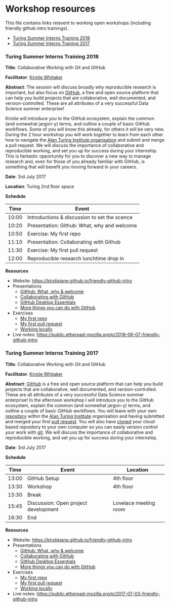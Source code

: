 # Workshop resources

This file contains links relavent to working open workshops (including friendly github intro trainings).

* [Turing Summer Interns Training 2018](#turing-summer-interns-training-2018)
* [Turing Summer Interns Training 2017](#turing-summer-interns-training-2017)

### Turing Summer Interns Training 2018

**Title**: Collaborative Working with Git and GitHub

**Facilitator**: [Kirstie Whitaker](https://github.com/KirstieJane)

**Abstract**: The session will discuss broadly why reproducible research is important, but also focus on [GitHub](https://github.com/), a free and open source platform that can help you build projects that are collaborative, well documented, and version-controlled. These are all attributes of a very successful Data Science summer enterprise! 

Kirstie will introduce you to the GitHub ecosystem, explain the common (and somewhat jargon-y) terms, and outline a couple of basic GitHub workflows. Some of you will know this already, for others it will be very new. During the 2 hour workshop you will work together to learn from each other how to navigate the [Alan Turing Institute organisation](https://github.com/alan-turing-institute) and submit and merge a pull request. We will discuss the importance of collaborative and reproducible working, and set you up for success during your internship. This is fantastic opportunity for you to discover a new way to manage research and, even for those of you already familiar with GitHub, is something that will benefit you moving forward in your careers.

**Date**: 3rd July 2017

**Location**: Turing 2nd floor space

**Schedule**

Time  | Event          
----- | -------------- 
10:00 | Introductions & discussion to set the scence
10:20 | Presentation: Github: What, why and welcome
10:50 | Exercise: My first repo
11:10 | Presentation: Collaborating with Github
11:30 | Exercise: My first pull request
12:00 | Reproducible research lunchtime drop in

**Resources**

* Website: https://kirstiejane.github.io/friendly-github-intro
* Presentations
  * [GitHub: What, why & welcome](https://docs.google.com/presentation/d/1Gu0PBsUJ8SaePJ_Lg2uGjPRXpxs5pO788wCGliEJVZU/edit?usp=sharing)
  * [Collaborating with GitHub](https://docs.google.com/presentation/d/1VasZl8YsYMfhi1zYaYZ-kWykjp4T-ZqE5YrOImsC_Kg/edit?usp=sharing)
  * [GitHub Desktop Essentials](https://docs.google.com/presentation/d/1uVvFVOYOoDOATS7PUeJflg4SoNmNTB50Tm9P4V0Co2I/edit?usp=sharing)
  * [More things you can do with GitHub](https://docs.google.com/presentation/d/1zheNGlXLS36Z9SkZ4iCecz_ablXVV6OzGQlZXJ8b1eQ/edit?usp=sharing)
* Exercises
  * [My first repo](https://kirstiejane.github.io/friendly-github-intro/exercises/my-first-repo/)
  * [My first pull request](https://kirstiejane.github.io/friendly-github-intro/exercises/my-first-pullrequest/)
  * [Working locally](https://kirstiejane.github.io/friendly-github-intro/exercises/working-locally/)
* Live notes: https://public.etherpad-mozilla.org/p/2018-06-07-friendly-github-intro


### Turing Summer Interns Training 2017

**Title**: Collaborative Working with Git and GitHub

**Facilitator**: [Kirstie Whitaker](https://github.com/KirstieJane)

**Abstract**: [GitHub](https://github.com/) is a free and open source platform that can help you build projects that are collaborative, well documented, and version-controlled. These are all attributes of a very successful Data Science summer enterprise! In the afternoon workshop I will introduce you to the GitHub ecosystem, explain the common (and somewhat jargon-y) terms, and outline a couple of basic GitHub workflows. You will leave with your own [repository](https://help.github.com/articles/about-repositories/) within the [Alan Turing Institute](https://github.com/alan-turing-institute/) organisation and having submitted and merged your first [pull request](https://help.github.com/articles/about-pull-requests/). You will also have [cloned](https://help.github.com/articles/cloning-a-repository/) your cloud based repository to your own computer so you can easily version control your work with [git](https://git-scm.com/). We will discuss the importance of collaborative and reproducible working, and set you up for success during your internship.

**Date**: 3rd July 2017

**Schedule**

Time  | Event          | Location
----- | -------------- | -----------------
13:00 | GitHub Setup   | 4th floor
13:30 | Workshop       | 4th floor
15:30 | Break          |
15:45 | Discussion: Open project development | Lovelace meeting room
16:30 | End            |

**Resources**

* Website: https://kirstiejane.github.io/friendly-github-intro
* Presentations
  * [GitHub: What, why & welcome](https://docs.google.com/presentation/d/1Gu0PBsUJ8SaePJ_Lg2uGjPRXpxs5pO788wCGliEJVZU/edit?usp=sharing)
  * [Collaborating with GitHub](https://docs.google.com/presentation/d/1VasZl8YsYMfhi1zYaYZ-kWykjp4T-ZqE5YrOImsC_Kg/edit?usp=sharing)
  * [GitHub Desktop Essentials](https://docs.google.com/presentation/d/1uVvFVOYOoDOATS7PUeJflg4SoNmNTB50Tm9P4V0Co2I/edit?usp=sharing)
  * [More things you can do with GitHub](https://docs.google.com/presentation/d/1zheNGlXLS36Z9SkZ4iCecz_ablXVV6OzGQlZXJ8b1eQ/edit?usp=sharing)
* Exercises
  * [My first repo](https://kirstiejane.github.io/friendly-github-intro/exercises/my-first-repo/)
  * [My first pull request](https://kirstiejane.github.io/friendly-github-intro/exercises/my-first-pullrequest/)
  * [Working locally](https://kirstiejane.github.io/friendly-github-intro/exercises/working-locally/)
* Live notes: https://public.etherpad-mozilla.org/p/2017-07-03-friendly-github-intro
